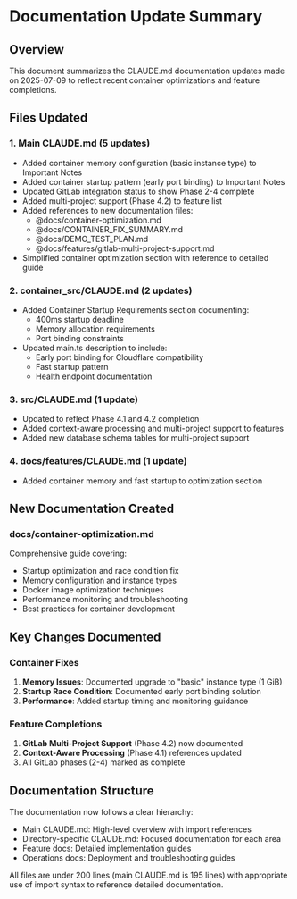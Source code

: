 # Documentation Update Summary

## Overview
This document summarizes the CLAUDE.md documentation updates made on 2025-07-09 to reflect recent container optimizations and feature completions.

## Files Updated

### 1. Main CLAUDE.md (5 updates)
- Added container memory configuration (basic instance type) to Important Notes
- Added container startup pattern (early port binding) to Important Notes
- Updated GitLab integration status to show Phase 2-4 complete
- Added multi-project support (Phase 4.2) to feature list
- Added references to new documentation files:
  - @docs/container-optimization.md
  - @docs/CONTAINER_FIX_SUMMARY.md
  - @docs/DEMO_TEST_PLAN.md
  - @docs/features/gitlab-multi-project-support.md
- Simplified container optimization section with reference to detailed guide

### 2. container_src/CLAUDE.md (2 updates)
- Added Container Startup Requirements section documenting:
  - 400ms startup deadline
  - Memory allocation requirements
  - Port binding constraints
- Updated main.ts description to include:
  - Early port binding for Cloudflare compatibility
  - Fast startup pattern
  - Health endpoint documentation

### 3. src/CLAUDE.md (1 update)
- Updated to reflect Phase 4.1 and 4.2 completion
- Added context-aware processing and multi-project support to features
- Added new database schema tables for multi-project support

### 4. docs/features/CLAUDE.md (1 update)
- Added container memory and fast startup to optimization section

## New Documentation Created

### docs/container-optimization.md
Comprehensive guide covering:
- Startup optimization and race condition fix
- Memory configuration and instance types
- Docker image optimization techniques
- Performance monitoring and troubleshooting
- Best practices for container development

## Key Changes Documented

### Container Fixes
1. **Memory Issues**: Documented upgrade to "basic" instance type (1 GiB)
2. **Startup Race Condition**: Documented early port binding solution
3. **Performance**: Added startup timing and monitoring guidance

### Feature Completions
1. **GitLab Multi-Project Support** (Phase 4.2) now documented
2. **Context-Aware Processing** (Phase 4.1) references updated
3. All GitLab phases (2-4) marked as complete

## Documentation Structure

The documentation now follows a clear hierarchy:
- Main CLAUDE.md: High-level overview with import references
- Directory-specific CLAUDE.md: Focused documentation for each area
- Feature docs: Detailed implementation guides
- Operations docs: Deployment and troubleshooting guides

All files are under 200 lines (main CLAUDE.md is 195 lines) with appropriate use of import syntax to reference detailed documentation.